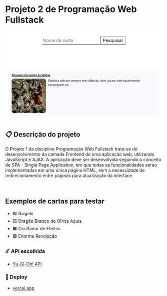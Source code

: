 # Projeto 2 de Programação Web Fullstack

![preview](public/preview.PNG)

## 📋 Descrição do projeto
O Projeto 1 da disciplina Programação Web Fullstack trata-se do desenvolvimento da camada
Frontend de uma aplicação web, utilizando JavaScript e AJAX. A aplicação deve ser desenvolvida
seguindo o conceito de SPA - Single Page Application, em que todas as funcionalidades
serao implementadas em uma única página HTML, sem a necessidade de redirecionamento
entre páginas para atualização da interface.

<br>

## Exemplos de cartas para testar
* 🟩 Raigeki
* 🟨 Dragão Branco de Olhos Azuis
* 🟧 Ocultador de Efeitos
* 🟪 Enorme Revolução

### ☄️ API escolhida
* [Yu-Gi-Oh! API](https://ygoprodeck.com/api-guide/)

### 📄 Deploy
* [vercel.app](https://as64a-projeto-2.vercel.app/)
